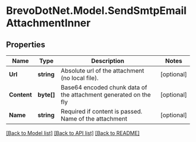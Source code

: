 # BrevoDotNet.Model.SendSmtpEmailAttachmentInner

## Properties

Name | Type | Description | Notes
------------ | ------------- | ------------- | -------------
**Url** | **string** | Absolute url of the attachment (no local file). | [optional] 
**Content** | **byte[]** | Base64 encoded chunk data of the attachment generated on the fly | [optional] 
**Name** | **string** | Required if content is passed. Name of the attachment | [optional] 

[[Back to Model list]](../../README.md#documentation-for-models) [[Back to API list]](../../README.md#documentation-for-api-endpoints) [[Back to README]](../../README.md)

